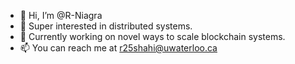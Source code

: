 - 👋 Hi, I’m @R-Niagra
- 👀 Super interested in distributed systems.
- 🌱 Currently working on novel ways to scale blockchain systems.
- 📫 You can reach me at r25shahi@uwaterloo.ca

<!---
R-Niagra/R-Niagra is a ✨ special ✨ repository because its `README.md` (this file) appears on your GitHub profile.
You can click the Preview link to take a look at your changes.
--->
